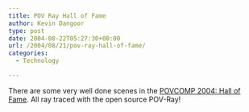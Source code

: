 ```yaml
---
title: POV Ray Hall of Fame
author: Kevin Dangoor
type: post
date: 2004-08-22T05:27:30+00:00
url: /2004/08/21/pov-ray-hall-of-fame/
categories:
  - Technology

---
```

There are some very well done scenes in the [POVCOMP 2004: Hall of Fame][1]. All ray traced with the open source POV-Ray!

 [1]: http://www.povcomp.com/hof/ "POVCOMP 2004: Hall of Fame"